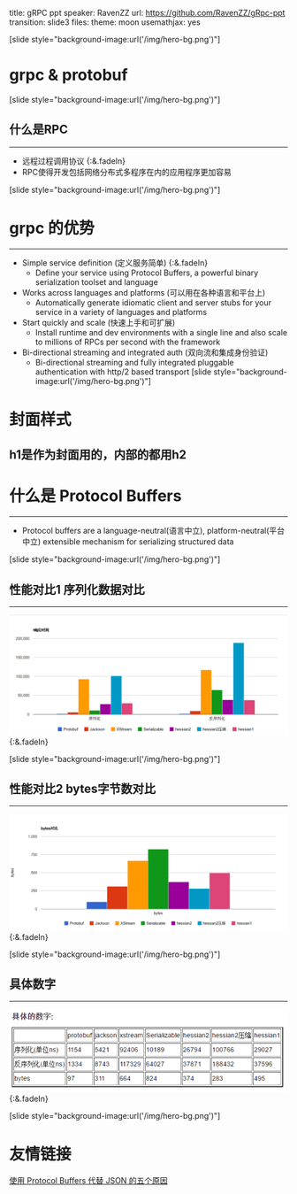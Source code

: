 title: gRPC ppt
speaker: RavenZZ
url: https://github.com/RavenZZ/gRpc-ppt
transition: slide3
files: 
theme: moon
usemathjax: yes

[slide style="background-image:url('/img/hero-bg.png')"]
# grpc & protobuf
[slide style="background-image:url('/img/hero-bg.png')"]
## 什么是RPC 
----
* 远程过程调用协议 {:&.fadeIn}
* RPC使得开发包括网络分布式多程序在内的应用程序更加容易

[slide style="background-image:url('/img/hero-bg.png')"]
# grpc 的优势
----
* Simple service definition (定义服务简单) {:&.fadeIn}
    * Define your service using Protocol Buffers, a powerful binary serialization toolset and language
* Works across languages and platforms (可以用在各种语言和平台上)
    * Automatically generate idiomatic client and server stubs for your service in a variety of languages and platforms
* Start quickly and scale (快速上手和可扩展)
    * Install runtime and dev environments with a single line and also scale to millions of RPCs per second with the framework
* Bi-directional streaming and integrated auth (双向流和集成身份验证)
    * Bi-directional streaming and fully integrated pluggable authentication with http/2 based transport
[slide style="background-image:url('/img/hero-bg.png')"]

# 封面样式
## h1是作为封面用的，内部的都用h2
# 什么是 Protocol Buffers
----
* Protocol buffers are a language-neutral(语言中立), platform-neutral(平台中立) extensible mechanism for serializing structured data

[slide style="background-image:url('/img/hero-bg.png')"]
## 性能对比1 序列化数据对比 
----
![序列化数据对比](/img/compare1.png) {:&.fadeIn}

[slide style="background-image:url('/img/hero-bg.png')"]
## 性能对比2 bytes字节数对比 
----
![bytes字节数对比](/img/compare2.png) {:&.fadeIn}

[slide style="background-image:url('/img/hero-bg.png')"]
## 具体数字
----
![bytes字节数对比](/img/compare3.png) {:&.fadeIn}

[slide style="background-image:url('/img/hero-bg.png')"]


# 友情链接

[使用 Protocol Buffers 代替 JSON 的五个原因 ](http://www.oschina.net/translate/choose-protocol-buffers)
